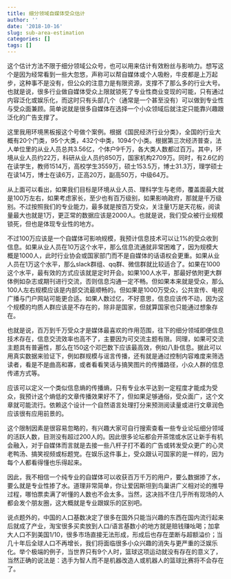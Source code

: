 ```yaml
---
title: 细分领域自媒体受众估计
author: ''
date: '2018-10-16'
slug: sub-area-estimation
categories: []
tags: []
---
```

这个估计方法不限于细分领域公众号，也可以用来估计有效粉丝与影响力。想写这个是因为经常看到一些大忽悠，声称可以帮自媒体或个人吸粉，牛皮都是上万起步，这种事不是没有，但公众的注意力是有限资源，支撑不了那么多的行业大号。也就是说，很多行业做自媒体受众上限就锁死了专业性商业变现的可能，只有通过内容泛化或娱乐化，而这时只有头部几个（通常是一个甚至没有）可以做到专业性与受众面兼顾。简单说就是很多自媒体在选择一个小众领域后就注定只能靠兴趣跟泛化的广告支撑了。

这里我用环境黑板报这个号做个案例。根据《国民经济行业分类》，全国的行业大概有20个门类，95个大类，432个中类，1094个小类。根据第三次经济普查，法人单位里的从业人员总共3.56亿，个体户9千万，各大类人数都过百万。其中，环境从业人员约22万，科研从业人员约850万，国家机构2709万。同时，有2.6亿的在读学生，教师1514万，高校学生3559万，硕士153.5万，博士31.3万，理学硕士在读14万，博士在读6万，正高20万，副高50万，中级64万。

从上面可以看出，如果我们目标是环境从业人员、理科学生与老师，覆盖面最大就是100万左右，如果考虑家长，至少也有百万级别，如果影响政府，那就是千万级别。不过按照我们的专业能力，最多就是按百万受众，关注量1万是天花板，阅读量最大也就是1万，更正常的数据应该是2000人。也就是说，我们受众被行业规模锁死，但也是体现专业性的地方。

不过100万应该是一个自媒体可影响规模，我预计信息技术可以让1%的受众收到信息。如果从业人员在10万这个水平，那么信息流通就非常困难了，因为规模大概是1000人，此时行业协会或国家部门而不是自媒体的话语权会更重。如果从业人员在1万这个水平，那么slack群组、qq群、微信群就比较适合了。如果在1000这个水平，最有效的方式应该就是定时开会。如果100人水平，那最好依附更大群体例如杂志或期刊进行交流，否则信息沟通一定不畅。但如果本来就是受众，那么100人左右规模应该是内部交流最顺畅的。但如果是1000万受众，公共宣传、电视广播与门户网站可能更合适。如果人数过亿，不好意思，信息应该传不动，因为这个规模的均质人群应该是不存在的，除非是国家，但就算国家也只能通过想象存在。

也就是说，百万到千万受众才是媒体最喜欢的作用范围，往下的细分领域即便信息技术存在，信息交流效率也高不了，主要因为可交流主题有限。同理，如果可交流主题具有普遍性，那么在150这个邓巴数下应该最高效，例如八卦信息。据此可以用真实数据来验证下，例如群规模与谣言传播，还有就是通过控制内容难度来筛选读者，看是不是曲高和寡，或者看看笑话与搞笑图片的传播路径，小众人群的信息传递方式等。

应该可以定义一个类似信息熵的传播熵，只有专业水平达到一定程度才能成为受众，我预计这个熵低的文章传播效果好不了，但如果足够通俗，受众面广，这个文章就可能流行。依赖这个设计一个自然语言处理打分来预测阅读量或进行文章润色应该很有应用前景的。

这个限制因素是很容易忽略的，有兴趣大家可自行搜索查看一些专业论坛细分领域的活跃人数，目测没有超过200人的。因此很多论坛都会开茶馆或水区让新手有机会融入，对于自媒体而言就是去接一些八杆子打不着的广告或转发受众更广的心灵老鸭汤、搞笑视频或标题党。在娱乐这件事上，受众跟认可国家的是一样的，因为每个人都看得懂也乐得起来。

因此，我不相信一个纯专业的自媒体可以收获百万千万的用户，要么数据掺了水，要么就是专业性掺了水。道理非常简单，你让爱因斯坦到鸟巢讲广义相对论的推导过程，哪怕票卖满了听懂的人数也不会太多。当然，这决挡不住几乎所有现场的人都会发个朋友圈，这大概就是专业跟娱乐的区别吧。

说点题外的，中国的人口基数决定了很多在国外只能当兴趣的东西在国内流行起来后就成了产业，淘宝很多买卖放到人口/语言基数小的地方就是赔钱赚吆喝；加拿大人口不到美国1/10，很多市场直接无法形成，形成后也存在垄断与超额溢价；当几十年后全球人口不再增长，我们将面临很多小众兴趣的消失与更严重的泛娱乐化。举个极端的例子，当世界只有9个人时，篮球这项运动就没有存在的意义了，当然正确的说法是：选手为智人而不是机器改造人或机器人的篮球比赛将不会存在了。